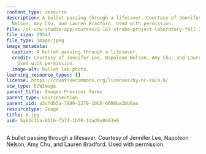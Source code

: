 ```yaml
---
content_type: resource
description: A bullet passing through a lifesaver. Courtesy of Jennifer Lee, Napoleon
  Nelson, Amy Chu, and Lauren Bradford. Used with permission.
file: /ol-ocw-studio-app/courses/6-163-strobe-project-laboratory-fall-2005/5a62c3ba8116f5741bf011ad8e8693e9_8.jpg
file_size: 39547
file_type: image/jpeg
image_metadata:
  caption: A bullet passing through a lifesaver.
  credit: Courtesy of Jennifer Lee, Napoleon Nelson, Amy Chu, and Lauren Bradford.
    Used with permission.
  image-alt: bullet lab photo.
learning_resource_types: []
license: https://creativecommons.org/licenses/by-nc-sa/4.0/
ocw_type: OCWImage
parent_title: Images Previous Terms
parent_type: CourseSection
parent_uid: a3cfdb5a-7890-2270-10b6-6606ba1bb0aa
resourcetype: Image
title: 8.jpg
uid: 5a62c3ba-8116-f574-1bf0-11ad8e8693e9
---
```

A bullet passing through a lifesaver. Courtesy of Jennifer Lee, Napoleon Nelson, Amy Chu, and Lauren Bradford. Used with permission.